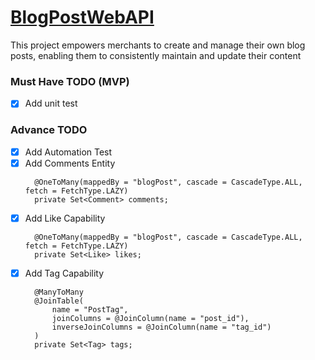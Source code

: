 # [BlogPostWebAPI](http://localhost:8088/swagger-ui/index.html#/)

This project empowers merchants to create and manage their own blog posts, enabling them to consistently maintain and update their content

### Must Have TODO (MVP)


- [x] Add unit test

### Advance TODO

- [x] Add Automation Test
- [x] Add Comments Entity
  ```
  	@OneToMany(mappedBy = "blogPost", cascade = CascadeType.ALL, fetch = FetchType.LAZY)
  	private Set<Comment> comments;
  ```
- [x] Add Like Capability
  ```
  	@OneToMany(mappedBy = "blogPost", cascade = CascadeType.ALL, fetch = FetchType.LAZY)
  	private Set<Like> likes;
  ```
- [x] Add Tag Capability
  ```
  	@ManyToMany
  	@JoinTable(
  		name = "PostTag",
  		joinColumns = @JoinColumn(name = "post_id"),
  		inverseJoinColumns = @JoinColumn(name = "tag_id")
  	)
  	private Set<Tag> tags;
  ```
